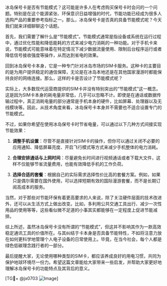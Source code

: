 冰岛保号卡是否有节能模式？这可能是许多人在考虑购买保号卡时会问的一个问题。特别是在这个能源紧张、环保意识日益增强的时代，节能功能已经成为很多人选购产品的重要参考指标之一。那么，冰岛保号卡是否真的具备节能模式呢？今天我们就来详细聊聊这个话题。

首先，我们需要了解什么是“节能模式”。节能模式通常是指设备或系统在运行过程中，通过优化性能和降低能耗的方式来减少电力消耗的一种功能。对于手机卡来说，节能模式可能意味着在特定情况下减少数据流量使用、限制后台程序运行或者降低信号接收强度等操作，从而达到省电的效果。

回到冰岛保号卡本身，它是一种专门针对冰岛市场的SIM卡服务。这种卡的主要目的是为用户提供稳定的通信保障，无论是在冰岛本地还是在其他国家漫游时都能保持良好的网络连接。那么，这样的卡是否设计了节能模式呢？

实际上，大多数现代运营商提供的SIM卡并没有特别突出的“节能模式”这一概念。这是因为SIM卡本身的耗电量非常低，几乎可以忽略不计。即使是在通话或数据传输过程中，真正消耗电量的部分通常是手机本身的硬件，比如屏幕、处理器以及无线模块等。因此，从技术角度来看，冰岛保号卡本身并不需要也不适合设置专门的节能模式。

不过，如果你希望在使用冰岛保号卡时节省电量，可以通过以下几种方式间接实现节能效果：

1. **调整手机设置**：尽管不是直接针对SIM卡的操作，但你可以通过关闭不必要的应用通知、降低屏幕亮度、开启飞行模式等方式来减少手机整体的电力消耗。

2. **合理安排通话与上网时间**：尽量避免长时间进行视频通话或者下载大文件，这样不仅能够节省流量费用，也能有效降低手机的工作负荷。

3. **选择合适的套餐**：根据自己的实际需求选择性价比高的套餐方案。例如，如果只是偶尔需要在国外使用，可以选择短期有效的国际漫游套餐，而不是长期订阅高成本的服务。

当然，对于那些对节能环保有着更高要求的人来说，除了关注硬件层面的技术改进外，还可以从生活方式上做出改变。比如，多利用公共交通工具出行、减少一次性用品的使用等等，这些看似微不足道的小事其实都能够在一定程度上促进节能减排。

综上所述，虽然冰岛保号卡没有所谓的“节能模式”，但这并不影响其作为一款高效稳定通讯工具的价值所在。与其纠结于卡本身是否具备节能特性，不如将注意力放在如何更科学地管理个人电子设备的日常使用上。毕竟，在当今社会，每个人都是绿色低碳理念践行者的一部分。

最后提醒大家，无论使用哪种类型的SIM卡，都应该养成良好的用电习惯，共同为保护地球环境尽一份力。希望这篇文章能给大家带来一些启发，并帮助大家更好地理解冰岛保号卡的功能特点及其背后的意义。

[TG💪+ @jx0703 ![Image](https://github.com/user-attachments/assets/dbca1d08-cadb-493c-b0ec-ad6f7a83f270)]